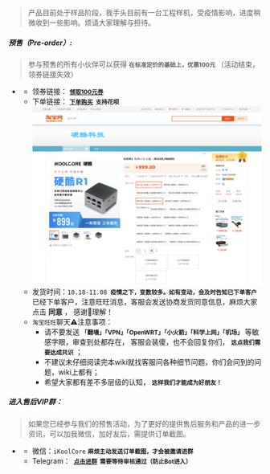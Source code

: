 > 产品目前处于样品阶段，我手头目前有一台工程样机，受疫情影响，进度稍微收到一些影响。烦请大家理解与担待。

##### 预售（Pre-order）:

> 参与预售的所有小伙伴可以获得  <small> **在标准定价的基础上，优惠100元** </small> （活动结束，领券链接失效）

- - 领券链接： **<small>[领取100元券](https://taoquan.taobao.com/coupon/unify_apply.htm?sellerId=2208215115814&activityId=d6b15f401c6c440ea4ae3a79f1cd3a3d)</small>** 
  - 下单链接： **<small>[下单购买](https://item.taobao.com/item.htm?ft=t&id=682025492099)  支持花呗</small>**
    ![](..\images\pre_order.png)
  - 发货时间：`10.18-11.08` **<small> 疫情之下，变数较多。如有变动，会及时告知已下单客户</small>** <br>已经下单客户，注意旺旺消息，客服会发送协商发货同意信息，麻烦大家点击 **同意** ， 感谢🙏理解！
  - `淘宝旺旺`聊天⚠️注意事项：
    - 请不要发送 **<small>「翻墙」「VPN」「OpenWRT」「小火箭」「科学上网」「机场」</small>** 等敏感字眼，审查到处都存在，
      客服会装傻，也不会回复你们， **<small>这点我们需要达成共识</small>** ；
    - 不建议未仔细阅读完本wiki就找客服问各种细节问题，你们会问到的问题，wiki上都有；
    - 希望大家都有差不多层级的认知， **<small>这样我们才能成为好朋友！</small>**



##### 进入售后VIP群：

> 如果您已经参与我们的预售活动，为了更好的提供售后服务和产品的进一步资讯，可以加我微信，加好友后，需提供订单截图。

- - 微信：`iKoolCore` **<small> 麻烦主动发送订单截图，才会被邀请进群</small>**
  - Telegram： **<small> [点击进群](https://t.me/+5DJxkY8ZB-kzNzRl)  需要等待审核通过（防止Bot进入）</small>**

